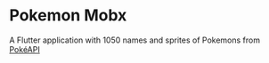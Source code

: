 # Pokemon Mobx

A Flutter application with 1050 names and sprites of Pokemons from [PokéAPI](https://pokeapi.co/)
